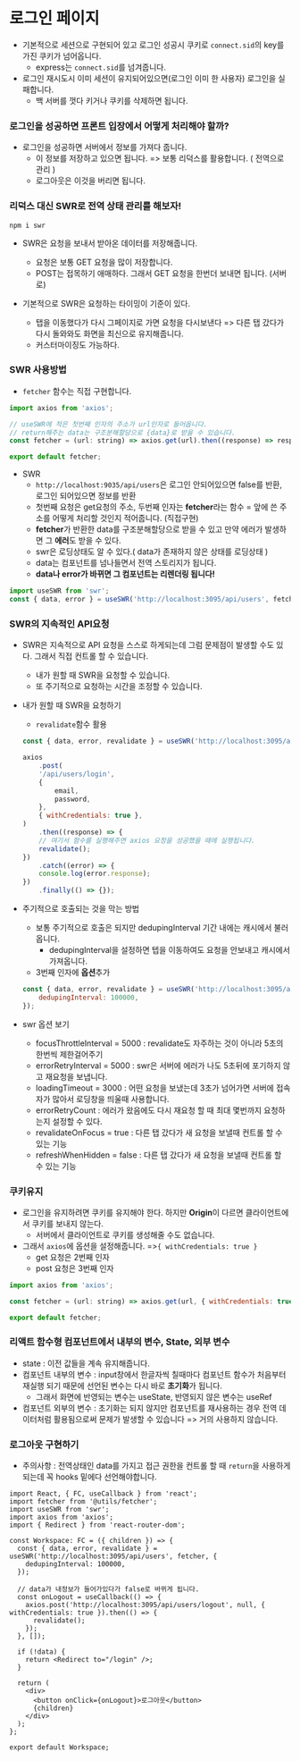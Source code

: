# 로그인 페이지

- 기본적으로 세션으로 구현되어 있고 로그인 성공시 쿠키로 `connect.sid`의 key를 가진 쿠키가 넘어옵니다.
  - express는 `connect.sid`를 넘겨줍니다.
- 로그인 재시도시 이미 세션이 유지되어있으면(로그인 이미 한 사용자) 로그인을 실패합니다.
  - 백 서버를 껏다 키거나 쿠키를 삭제하면 됩니다.



### 로그인을 성공하면 프론트 입장에서 어떻게 처리해야 할까?

- 로그인을 성공하면 서버에서 정보를 가져다 줍니다.
  - 이 정보를 저장하고 있으면 됩니다. => 보통 리덕스를 활용합니다. ( 전역으로 관리 )
  - 로그아웃은 이것을 버리면 됩니다.



### 리덕스 대신 SWR로 전역 상태 관리를 해보자!

```
npm i swr
```

- SWR은 요청을 보내서 받아온 데이터를 저장해줍니다.
  - 요청은 보통 GET 요청을 많이 저장합니다.
  - POST는 접목하기 애매하다. 그래서 GET 요청을 한번더 보내면 됩니다. (서버로)

- 기본적으로 SWR은 요청하는 타이밍이 기준이 있다. 
  - 탭을 이동했다가 다시 그페이지로 가면 요청을 다시보낸다 => 다른 탭 갔다가 다시 돌와와도 화면을 최신으로 유지해줍니다.
  - 커스터마이징도 가능하다.

### SWR 사용방법

- `fetcher` 함수는 직접 구현합니다.

```js
import axios from 'axios';

// useSWR에 적은 첫번째 인자의 주소가 url인자로 들어옵니다.
// return해주는 data는 구조분해할당으로 {data}로 받을 수 있습니다.
const fetcher = (url: string) => axios.get(url).then((response) => response.data);

export default fetcher;
```

- SWR
  -  `http://localhost:9035/api/users`은 로그인 안되어있으면 false를 반환, 로그인 되어있으면 정보를 반환
  - 첫번째 요청은 get요청의 주소, 두번째 인자는 **fetcher**라는 함수 = 앞에 쓴 주소를 어떻게 처리할 것인지 적어줍니다. (직접구현)
  - **fetcher**가 반환한 data를 구조분해할당으로 받을 수 있고 만약 에러가 발생하면 그 **에러**도 받을 수 있다.
  - swr은 로딩상태도 알 수 있다.( data가 존재하지 않은 상태를 로딩상태 )
  - data는 컴포넌트를 넘나들면서 전역 스토리지가 됩니다.
  - **data나 error가 바뀌면 그 컴포넌트는 리렌더링 됩니다!**

```js
import useSWR from 'swr';
const { data, error } = useSWR('http://localhost:3095/api/users', fetcher);
```



### SWR의 지속적인 API요청

- SWR은 지속적으로 API 요청을 스스로 하게되는데 그럼 문제점이 발생할 수도 있다. 그래서 직접 컨트롤 할 수 있습니다.

  - 내가 원할 때 SWR을 요청할 수 있습니다.
  - 또 주기적으로 요청하는 시간을 조정할 수 있습니다.

- 내가 원할 때 SWR을 요청하기

  - `revalidate`함수 활용

  ```js
  const { data, error, revalidate } = useSWR('http://localhost:3095/api/users', fetcher);
  
  axios
      .post(
      '/api/users/login',
      {
          email,
          password,
      },
      { withCredentials: true },
  )
      .then((response) => {
      // 여기서 함수를 실행해주면 axios 요청을 성공했을 때에 실행됩니다.
      revalidate();
  })
      .catch((error) => {
      console.log(error.response);
  })
      .finally(() => {});
  ```

- 주기적으로 호출되는 것을 막는 방법

  - 보통 주기적으로 호출은 되지만 dedupingInterval 기간 내에는 캐시에서 불러옵니다.
    - dedupingInterval을 설정하면 텝을 이동하여도 요청을 안보내고 캐시에서 가져옵니다.
  - 3번째 인자에 **옵션**추가

  ```js
  const { data, error, revalidate } = useSWR('http://localhost:3095/api/users', fetcher, {  // 100초마다 하겠다.
      dedupingInterval: 100000,
  });
  ```

- swr 옵션 보기

  - focusThrottleInterval = 5000 : revalidate도 자주하는 것이 아니라 5초의 한번씩 제한걸어주기
  - errorRetryInterval = 5000 : swr은 서버에 에러가 나도 5초뒤에 포기하지 않고 재요청을 보냅니다.
  - loadingTimeout = 3000 : 어떤 요청을 보냈는데 3초가 넘어가면 서버에 접속자가 많아서 로딩창을 띄울때 사용합니다.
  - errorRetryCount : 에러가 왔음에도 다시 재요청 할 때 최대 몇번까지 요청하는지 설정할 수 있다.
  - revalidateOnFocus = true : 다른 탭 갔다가 새 요청을 보낼때 컨트롤 할 수 있는 기능
  - refreshWhenHidden = false  : 다른 탭 갔다가 새 요청을 보낼때 컨트롤 할 수 있는 기능



### 쿠키유지

- 로그인을 유지하려면 쿠키를 유지해야 한다. 하지만 **Origin**이 다르면 클라이언트에서 쿠키를 보내지 않는다.
  - 서버에서 클라이언트로 쿠키를 생성해줄 수도 없습니다.
- 그래서 `axios`에 옵션을 설정해줍니다. =>`{ withCredentials: true }`
  - get 요청은 2번째 인자
  - post 요청은 3번째 인자

```js
import axios from 'axios';

const fetcher = (url: string) => axios.get(url, { withCredentials: true }).then((response) => response.data);

export default fetcher;
```



### 리액트 함수형 컴포넌트에서 내부의 변수, State, 외부 변수

- state : 이전 값들을 계속 유지해줍니다.
- 컴포넌트 내부의 변수 : input창에서 한글자씩 칠때마다 컴포넌트 함수가 처음부터 재실행 되기 때문에 선언된 변수는 다시 바로 **초기화**가 됩니다.
  - 그래서 화면에 반영되는 변수는 useState, 반영되지 않은 변수는 useRef
- 컴포넌트 외부의 변수 : 초기화는 되지 않지만 컴포넌트를 재사용하는 경우 전역 데이터처럼 활용됨으로써 문제가 발생할 수 있습니다 => 거의 사용하지 않습니다.



### 로그아웃 구현하기

- 주의사항 : 전역상태인 data를 가지고 접근 권한을 컨트롤 할 때 `return`을 사용하게 되는데 꼭 hooks 밑에다 선언해야합니다.

```react
import React, { FC, useCallback } from 'react';
import fetcher from '@utils/fetcher';
import useSWR from 'swr';
import axios from 'axios';
import { Redirect } from 'react-router-dom';

const Workspace: FC = ({ children }) => {
  const { data, error, revalidate } = useSWR('http://localhost:3095/api/users', fetcher, {
    dedupingInterval: 100000,
  });

  // data가 내정보가 들어가있다가 false로 바뀌게 됩니다.
  const onLogout = useCallback(() => {
    axios.post('http://localhost:3095/api/users/logout', null, { withCredentials: true }).then(() => {
      revalidate();
    });
  }, []);

  if (!data) {
    return <Redirect to="/login" />;
  }

  return (
    <div>
      <button onClick={onLogout}>로그아웃</button>
      {children}
    </div>
  );
};

export default Workspace;
```

